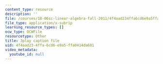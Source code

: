 ```yaml
---
content_type: resource
description: ''
file: /courses/18-06sc-linear-algebra-fall-2011/4f4aad234ffa6cd6e9a5ffa0414da681_hSRcHTafkjE.srt
file_type: application/x-subrip
learning_resource_types: []
ocw_type: OCWFile
resourcetype: Other
title: 3play caption file
uid: 4f4aad23-4ffa-6cd6-e9a5-ffa0414da681
video_metadata:
  youtube_id: null
---
```

